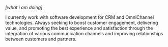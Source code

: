 *[what i am doing]*

I currently work with software development for CRM and OmniChannel technologies. Always seeking to boost customer engagement, delivering value, and promoting the best experience and satisfaction through the integration of various communication channels and improving relationships between customers and partners.
